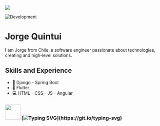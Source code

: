 <img src="https://komarev.com/ghpvc/?username=x4leqxinn">

![Development](https://i.pinimg.com/originals/4c/c6/fc/4cc6fc72d42ae5814c01a51b0a49ea5b.gif](https://i.pinimg.com/736x/92/d5/a0/92d5a0e7c75c20e39f548376ab832597.jpg))

# Jorge Quintui
I am Jorge from Chile, a software engineer passionate about technologies, creating and high-level solutions.

## Skills and Experience
* 🎯 Django - Spring Boot
* 📱 Flutter
* 💻 HTML - CSS - JS - Angular

### <img src="https://64.media.tumblr.com/6002f1f1f1db1e890ec03c2c30905992/a12760da3dfa7f62-77/s500x750/470f623335caea356cb88153baede2c028fe87e6.gifv" width="50"> [![Typing SVG](https://readme-typing-svg.demolab.com?font=Fira+Code&weight=300&duration=4000&pause=1200&color=F7F6F6D7&width=435&lines=No+matter+where+you+go;everyone's+connected.)](https://git.io/typing-svg)


<!-- ## Examples of Work<
<img src="" width="512" >
-->
